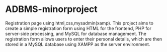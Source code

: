 # ADBMS-minorproject
Registration page using html,css,mysadmin(xamp).
This project aims to create a simple registration form using HTML for the frontend, PHP for server-side processing, and MySQL for database management. The registration form allows users to enter their personal details, which are then stored in a MySQL database using XAMPP as the server environment.
